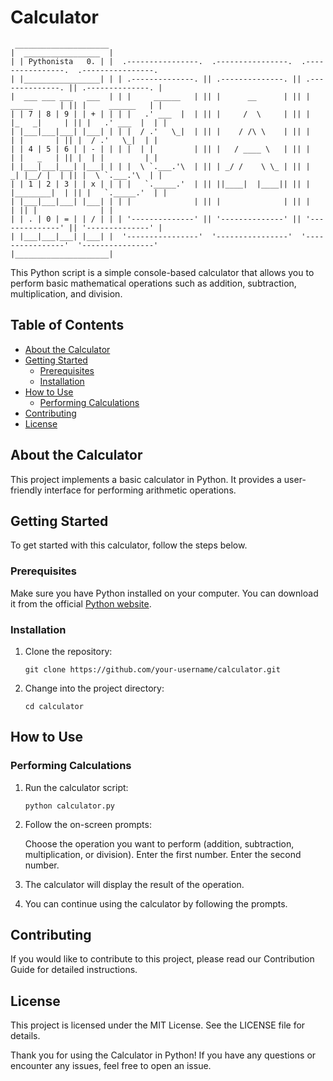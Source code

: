 # Calculator
```
 _____________________
|  _________________  |
| | Pythonista   0. | |  .----------------.  .----------------.  .----------------.  .----------------. 
| |_________________| | | .--------------. || .--------------. || .--------------. || .--------------. |
|  ___ ___ ___   ___  | | |     ______   | || |      __      | || |   _____      | || |     ______   | |
| | 7 | 8 | 9 | | + | | | |   .' ___  |  | || |     /  \     | || |  |_   _|     | || |   .' ___  |  | |
| |___|___|___| |___| | | |  / .'   \_|  | || |    / /\ \    | || |    | |       | || |  / .'   \_|  | |
| | 4 | 5 | 6 | | - | | | |  | |         | || |   / ____ \   | || |    | |   _   | || |  | |         | |
| |___|___|___| |___| | | |  \ `.___.'\  | || | _/ /    \ \_ | || |   _| |__/ |  | || |  \ `.___.'\  | |
| | 1 | 2 | 3 | | x | | | |   `._____.'  | || ||____|  |____|| || |  |________|  | || |   `._____.'  | |
| |___|___|___| |___| | | |              | || |              | || |              | || |              | |
| | . | 0 | = | | / | | | '--------------' || '--------------' || '--------------' || '--------------' |
| |___|___|___| |___| |  '----------------'  '----------------'  '----------------'  '----------------' 
|_____________________|
```


This Python script is a simple console-based calculator that allows you to perform basic mathematical operations such as addition, subtraction, multiplication, and division.

## Table of Contents

- [About the Calculator](#about-the-calculator)
- [Getting Started](#getting-started)
  - [Prerequisites](#prerequisites)
  - [Installation](#installation)
- [How to Use](#how-to-use)
  - [Performing Calculations](#performing-calculations)
- [Contributing](#contributing)
- [License](#license)

## About the Calculator

This project implements a basic calculator in Python. It provides a user-friendly interface for performing arithmetic operations.

## Getting Started

To get started with this calculator, follow the steps below.

### Prerequisites

Make sure you have Python installed on your computer. You can download it from the official [Python website](https://www.python.org/downloads/).

### Installation

1. Clone the repository:

   ```
   git clone https://github.com/your-username/calculator.git

2. Change into the project directory:
   ```
   cd calculator

## How to Use

### Performing Calculations

1. Run the calculator script:
    ```
    python calculator.py
2. Follow the on-screen prompts:

   Choose the operation you want to perform (addition, subtraction, multiplication, or division).
   Enter the first number.
   Enter the second number.

3. The calculator will display the result of the operation.
   
4. You can continue using the calculator by following the prompts.

## Contributing
If you would like to contribute to this project, please read our Contribution Guide for detailed instructions.

## License
This project is licensed under the MIT License. See the LICENSE file for details.

Thank you for using the Calculator in Python! If you have any questions or encounter any issues, feel free to open an issue.
